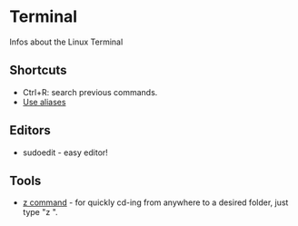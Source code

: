 # Terminal

Infos about the Linux Terminal

## Shortcuts
* Ctrl+R: search previous commands.
* [Use aliases](http://lifehacker.com/270799/undefined)

## Editors
* sudoedit - easy editor!

## Tools
* [z command](https://github.com/rupa/z) - for quickly cd-ing from anywhere to a desired folder, just type "z <someletters>".
